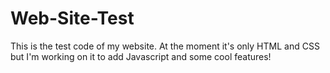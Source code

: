 # Web-Site-Test
This is the test code of my website.
At the moment it's only HTML and CSS but I'm working on it to add Javascript and some cool features!
